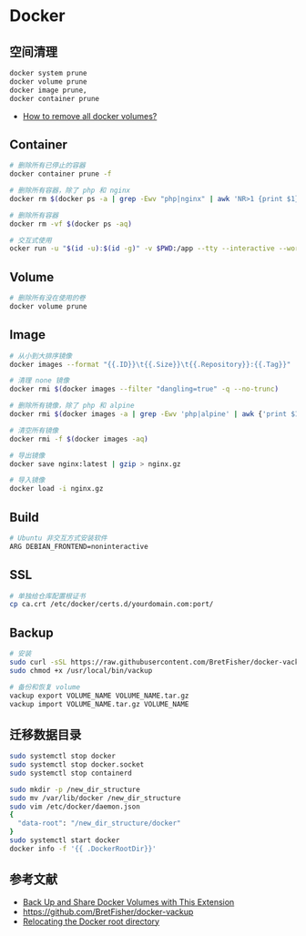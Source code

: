 # Docker

## 空间清理

```sh
docker system prune
docker volume prune
docker image prune,
docker container prune
```

- [How to remove all docker volumes?](https://stackoverflow.com/questions/36663809/how-to-remove-all-docker-volumes)

## Container

```sh
# 删除所有已停止的容器
docker container prune -f

# 删除所有容器，除了 php 和 nginx
docker rm $(docker ps -a | grep -Ewv "php|nginx" | awk 'NR>1 {print $1}')

# 删除所有容器
docker rm -vf $(docker ps -aq)

# 交互式使用
ocker run -u "$(id -u):$(id -g)" -v $PWD:/app --tty --interactive --workdir /app ghcr.io/getzola/zola:v0.16.0 init
```

## Volume

```sh
# 删除所有没在使用的卷
docker volume prune
```

## Image

```sh
# 从小到大排序镜像
docker images --format "{{.ID}}\t{{.Size}}\t{{.Repository}}:{{.Tag}}" | sort -k 2 -h

# 清理 none 镜像
docker rmi $(docker images --filter "dangling=true" -q --no-trunc)

# 删除所有镜像，除了 php 和 alpine
docker rmi $(docker images -a | grep -Ewv 'php|alpine' | awk {'print $1'})

# 清空所有镜像
docker rmi -f $(docker images -aq)

# 导出镜像
docker save nginx:latest | gzip > nginx.gz

# 导入镜像
docker load -i nginx.gz
```

## Build

```sh
# Ubuntu 非交互方式安装软件
ARG DEBIAN_FRONTEND=noninteractive
```

## SSL

```sh
# 单独给仓库配置根证书
cp ca.crt /etc/docker/certs.d/yourdomain.com:port/
```

## Backup

```sh
# 安装
sudo curl -sSL https://raw.githubusercontent.com/BretFisher/docker-vackup/main/vackup > /usr/local/bin/vackup
sudo chmod +x /usr/local/bin/vackup

# 备份和恢复 volume
vackup export VOLUME_NAME VOLUME_NAME.tar.gz
vackup import VOLUME_NAME.tar.gz VOLUME_NAME
```

## 迁移数据目录

```sh
sudo systemctl stop docker
sudo systemctl stop docker.socket
sudo systemctl stop containerd

sudo mkdir -p /new_dir_structure
sudo mv /var/lib/docker /new_dir_structure
sudo vim /etc/docker/daemon.json
{
  "data-root": "/new_dir_structure/docker"
}
sudo systemctl start docker
docker info -f '{{ .DockerRootDir}}'
```

## 参考文献

- [Back Up and Share Docker Volumes with This Extension](https://www.docker.com/blog/back-up-and-share-docker-volumes-with-this-extension/)
- https://github.com/BretFisher/docker-vackup
- [Relocating the Docker root directory](https://www.ibm.com/docs/en/z-logdata-analytics/5.1.0?topic=software-relocating-docker-root-directory)

